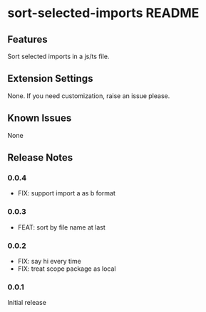 # sort-selected-imports README

## Features

Sort selected imports in a js/ts file.

## Extension Settings

None. If you need customization, raise an issue please.

## Known Issues

None

## Release Notes

### 0.0.4

- FIX: support import a as b format

### 0.0.3

- FEAT: sort by file name at last

### 0.0.2

- FIX: say hi every time
- FIX: treat scope package as local

### 0.0.1

Initial release
